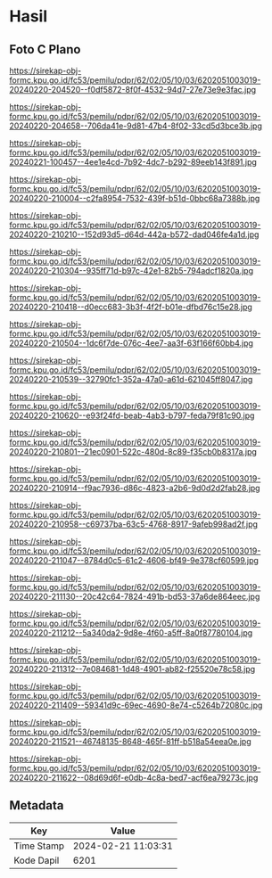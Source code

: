 # Hasil

## Foto C Plano

https://sirekap-obj-formc.kpu.go.id/fc53/pemilu/pdpr/62/02/05/10/03/6202051003019-20240220-204520--f0df5872-8f0f-4532-94d7-27e73e9e3fac.jpg

https://sirekap-obj-formc.kpu.go.id/fc53/pemilu/pdpr/62/02/05/10/03/6202051003019-20240220-204658--706da41e-9d81-47b4-8f02-33cd5d3bce3b.jpg

https://sirekap-obj-formc.kpu.go.id/fc53/pemilu/pdpr/62/02/05/10/03/6202051003019-20240221-100457--4ee1e4cd-7b92-4dc7-b292-89eeb143f891.jpg

https://sirekap-obj-formc.kpu.go.id/fc53/pemilu/pdpr/62/02/05/10/03/6202051003019-20240220-210004--c2fa8954-7532-439f-b51d-0bbc68a7388b.jpg

https://sirekap-obj-formc.kpu.go.id/fc53/pemilu/pdpr/62/02/05/10/03/6202051003019-20240220-210210--152d93d5-d64d-442a-b572-dad046fe4a1d.jpg

https://sirekap-obj-formc.kpu.go.id/fc53/pemilu/pdpr/62/02/05/10/03/6202051003019-20240220-210304--935ff71d-b97c-42e1-82b5-794adcf1820a.jpg

https://sirekap-obj-formc.kpu.go.id/fc53/pemilu/pdpr/62/02/05/10/03/6202051003019-20240220-210418--d0ecc683-3b3f-4f2f-b01e-dfbd76c15e28.jpg

https://sirekap-obj-formc.kpu.go.id/fc53/pemilu/pdpr/62/02/05/10/03/6202051003019-20240220-210504--1dc6f7de-076c-4ee7-aa3f-63f166f60bb4.jpg

https://sirekap-obj-formc.kpu.go.id/fc53/pemilu/pdpr/62/02/05/10/03/6202051003019-20240220-210539--32790fc1-352a-47a0-a61d-621045ff8047.jpg

https://sirekap-obj-formc.kpu.go.id/fc53/pemilu/pdpr/62/02/05/10/03/6202051003019-20240220-210620--e93f24fd-beab-4ab3-b797-feda79f81c90.jpg

https://sirekap-obj-formc.kpu.go.id/fc53/pemilu/pdpr/62/02/05/10/03/6202051003019-20240220-210801--21ec0901-522c-480d-8c89-f35cb0b8317a.jpg

https://sirekap-obj-formc.kpu.go.id/fc53/pemilu/pdpr/62/02/05/10/03/6202051003019-20240220-210914--f9ac7936-d86c-4823-a2b6-9d0d2d2fab28.jpg

https://sirekap-obj-formc.kpu.go.id/fc53/pemilu/pdpr/62/02/05/10/03/6202051003019-20240220-210958--c69737ba-63c5-4768-8917-9afeb998ad2f.jpg

https://sirekap-obj-formc.kpu.go.id/fc53/pemilu/pdpr/62/02/05/10/03/6202051003019-20240220-211047--8784d0c5-61c2-4606-bf49-9e378cf60599.jpg

https://sirekap-obj-formc.kpu.go.id/fc53/pemilu/pdpr/62/02/05/10/03/6202051003019-20240220-211130--20c42c64-7824-491b-bd53-37a6de864eec.jpg

https://sirekap-obj-formc.kpu.go.id/fc53/pemilu/pdpr/62/02/05/10/03/6202051003019-20240220-211212--5a340da2-9d8e-4f60-a5ff-8a0f87780104.jpg

https://sirekap-obj-formc.kpu.go.id/fc53/pemilu/pdpr/62/02/05/10/03/6202051003019-20240220-211312--7e084681-1d48-4901-ab82-f25520e78c58.jpg

https://sirekap-obj-formc.kpu.go.id/fc53/pemilu/pdpr/62/02/05/10/03/6202051003019-20240220-211409--59341d9c-69ec-4690-8e74-c5264b72080c.jpg

https://sirekap-obj-formc.kpu.go.id/fc53/pemilu/pdpr/62/02/05/10/03/6202051003019-20240220-211521--46748135-8648-465f-81ff-b518a54eea0e.jpg

https://sirekap-obj-formc.kpu.go.id/fc53/pemilu/pdpr/62/02/05/10/03/6202051003019-20240220-211622--08d69d6f-e0db-4c8a-bed7-acf6ea79273c.jpg


## Metadata

| Key        | Value               |
| ---------- | ------------------- |
| Time Stamp | 2024-02-21 11:03:31 |
| Kode Dapil | 6201                |



